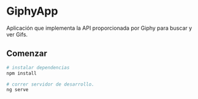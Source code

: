 # GiphyApp

Aplicación que implementa la API proporcionada por Giphy para buscar y ver Gifs.

## Comenzar

``` bash
# instalar dependencias
npm install

# correr servidor de desarrollo.
ng serve
```